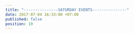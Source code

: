 ```yaml
---
title: "---------------SATURDAY EVENTS---------------"
date: 2017-07-04 16:33:00 +07:00
published: false
position: 19
---
```


